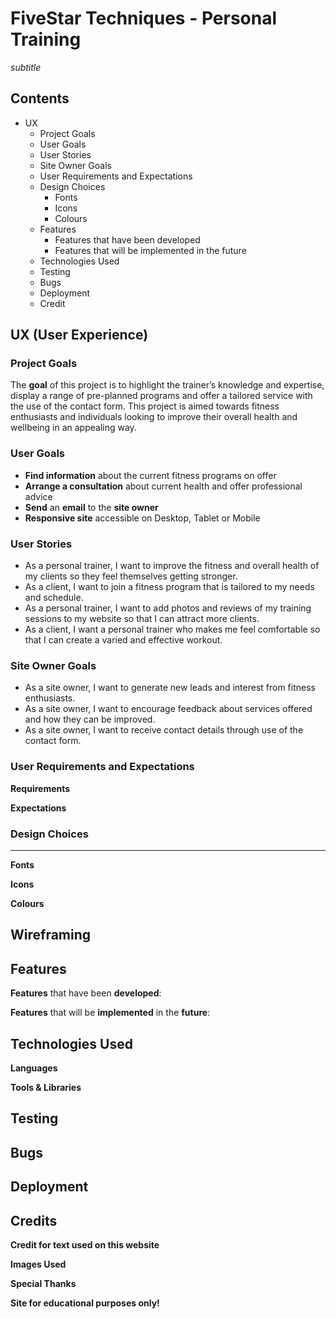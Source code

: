 # FiveStar Techniques - Personal Training #
*subtitle*

## Contents ##
* UX
    * Project Goals
    * User Goals
    * User Stories
    * Site Owner Goals
    * User Requirements and Expectations
    * Design Choices
        * Fonts
        * Icons
        * Colours
    * Features
        * Features that have been developed
        * Features that will be implemented in the future
    * Technologies Used
    * Testing
    * Bugs
    * Deployment
    * Credit

## UX (User Experience) ##

### Project Goals ###
The **goal** of this project is to highlight the trainer’s knowledge and expertise, display a range of pre-planned programs and offer a tailored service with the use of the contact form. This project is aimed towards fitness enthusiasts and individuals looking to improve their overall health and wellbeing in an appealing way.

### User Goals ###
* **Find information** about the current fitness programs on offer
* **Arrange a consultation** about current health and offer professional advice
* **Send** an **email** to the **site owner**
* **Responsive site** accessible on Desktop, Tablet or Mobile

### User Stories ###
* As a personal trainer, I want to improve the fitness and overall health of my clients so they feel themselves getting stronger.
* As a client, I want to join a fitness program that is tailored to my needs and schedule.
* As a personal trainer, I want to add photos and reviews of my training sessions to my website so that I can attract more clients.
* As a client, I want a personal trainer who makes me feel comfortable so that I can create a varied and effective workout.

### Site Owner Goals ###
* As a site owner, I want to generate new leads and interest from fitness enthusiasts.
* As a site owner, I want to encourage feedback about services offered and how they can be improved.
* As a site owner, I want to receive contact details through use of the contact form.

### User Requirements and Expectations ###

**Requirements**




**Expectations**




### Design Choices ###
---

**Fonts**




**Icons**




**Colours**




## Wireframing ##




## Features ##

**Features** that have been **developed**:



**Features** that will be **implemented** in the **future**:




## Technologies Used ##

**Languages**




**Tools & Libraries**





## Testing ##





## Bugs ##





## Deployment ##





## Credits ##

**Credit for text used on this website**




**Images Used**




**Special Thanks**



**Site for educational purposes only!**